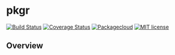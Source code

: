 # pkgr

[![Build Status](https://travis-ci.org/mrtazz/pkgr.svg?branch=master)](https://travis-ci.org/mrtazz/pkgr)
[![Coverage Status](https://coveralls.io/repos/mrtazz/pkgr/badge.svg?branch=master&service=github)](https://coveralls.io/github/mrtazz/pkgr?branch=master)
[![Packagecloud](https://img.shields.io/badge/packagecloud-available-brightgreen.svg)](https://packagecloud.io/mrtazz/pkgr)
[![MIT license](https://img.shields.io/badge/license-MIT-blue.svg)](http://opensource.org/licenses/MIT)

## Overview
